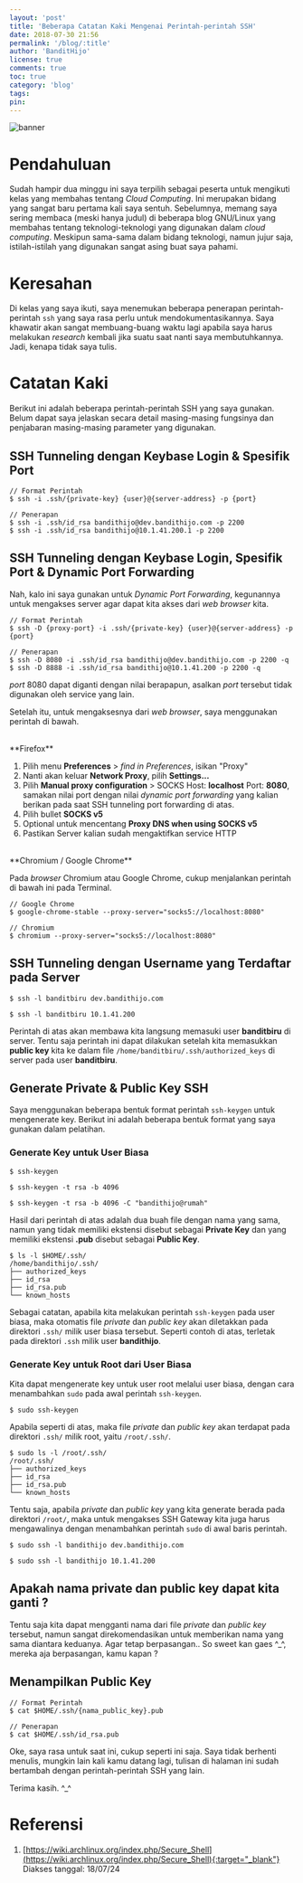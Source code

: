 ```yaml
---
layout: 'post'
title: 'Beberapa Catatan Kaki Mengenai Perintah-perintah SSH'
date: 2018-07-30 21:56
permalink: '/blog/:title'
author: 'BanditHijo'
license: true
comments: true
toc: true
category: 'blog'
tags:
pin:
---
```


<!-- BANNER OF THE POST -->
<img class="post-body-img" src="https://s20.postimg.cc/dwqipcfgd/banner_post_18.png" alt="banner">

# Pendahuluan
Sudah hampir dua minggu ini saya terpilih sebagai peserta untuk mengikuti kelas yang membahas tentang *Cloud Computing*. Ini merupakan bidang yang sangat baru pertama kali saya sentuh. Sebelumnya, memang saya sering membaca (meski hanya judul) di beberapa blog GNU/Linux yang membahas tentang teknologi-teknologi yang digunakan dalam *cloud computing*. Meskipun sama-sama dalam bidang teknologi, namun jujur saja, istilah-istilah yang digunakan sangat asing buat saya pahami.

# Keresahan
Di kelas yang saya ikuti, saya menemukan beberapa penerapan perintah-perintah `ssh` yang saya rasa perlu untuk mendokumentasikannya. Saya khawatir akan sangat membuang-buang waktu lagi apabila saya harus melakukan *research* kembali jika suatu saat nanti saya membutuhkannya. Jadi, kenapa tidak saya tulis.

# Catatan Kaki
Berikut ini adalah beberapa perintah-perintah SSH yang saya gunakan. Belum dapat saya jelaskan secara detail masing-masing fungsinya dan penjabaran masing-masing parameter yang digunakan.

## SSH Tunneling dengan Keybase Login & Spesifik Port

```
// Format Perintah
$ ssh -i .ssh/{private-key} {user}@{server-address} -p {port}

// Penerapan
$ ssh -i .ssh/id_rsa bandithijo@dev.bandithijo.com -p 2200
$ ssh -i .ssh/id_rsa bandithijo@10.1.41.200.1 -p 2200
```

## SSH Tunneling dengan Keybase Login, Spesifik Port & Dynamic Port Forwarding
Nah, kalo ini saya gunakan untuk *Dynamic Port Forwarding*, kegunannya untuk mengakses server agar dapat kita akses dari *web browser* kita.

```
// Format Perintah
$ ssh -D {proxy-port} -i .ssh/{private-key} {user}@{server-address} -p {port}

// Penerapan
$ ssh -D 8080 -i .ssh/id_rsa bandithijo@dev.bandithijo.com -p 2200 -q
$ ssh -D 8888 -i .ssh/id_rsa bandithijo@10.1.41.200 -p 2200 -q
```
*port* 8080 dapat diganti dengan nilai berapapun, asalkan *port* tersebut tidak digunakan oleh service yang lain.

Setelah itu, untuk mengaksesnya dari *web browser*, saya menggunakan perintah di bawah.

<br>
**Firefox**

1. Pilih menu **Preferences** > *find in Preferences*, isikan "Proxy"
2. Nanti akan keluar **Network Proxy**, pilih **Settings...**
3. Pilih **Manual proxy configuration** > SOCKS Host: **localhost** Port: **8080**, samakan nilai port dengan nilai *dynamic port forwarding* yang kalian berikan pada saat SSH tunneling port forwarding di atas.
4. Pilih bullet **SOCKS v5**
5. Optional untuk mencentang **Proxy DNS when using SOCKS v5**
6. Pastikan Server kalian sudah mengaktifkan service HTTP

<br>
**Chromium / Google Chrome**

Pada *browser* Chromium atau Google Chrome, cukup menjalankan perintah di bawah ini pada Terminal.
```
// Google Chrome
$ google-chrome-stable --proxy-server="socks5://localhost:8080"

// Chromium
$ chromium --proxy-server="socks5://localhost:8080"
```

## SSH Tunneling dengan Username yang Terdaftar pada Server

```
$ ssh -l banditbiru dev.bandithijo.com

$ ssh -l banditbiru 10.1.41.200
```
Perintah di atas akan membawa kita langsung memasuki user **banditbiru** di server. Tentu saja perintah ini dapat dilakukan setelah kita memasukkan **public key** kita ke dalam file `/home/banditbiru/.ssh/authorized_keys` di server pada user **banditbiru**.

## Generate Private & Public Key SSH

Saya menggunakan beberapa bentuk format perintah `ssh-keygen` untuk mengenerate key. Berikut ini adalah beberapa bentuk format yang saya gunakan dalam pelatihan.

### Generate Key untuk User Biasa

```
$ ssh-keygen

$ ssh-keygen -t rsa -b 4096

$ ssh-keygen -t rsa -b 4096 -C "bandithijo@rumah"
```

Hasil dari perintah di atas adalah dua buah file dengan nama yang sama, namun yang tidak memiliki ekstensi disebut sebagai **Private Key** dan yang memiliki ekstensi **.pub** disebut sebagai **Public Key**.

```
$ ls -l $HOME/.ssh/
/home/bandithijo/.ssh/
├── authorized_keys
├── id_rsa
├── id_rsa.pub
└── known_hosts
```
Sebagai catatan, apabila kita melakukan perintah `ssh-keygen` pada user biasa, maka otomatis file *private* dan *public key* akan diletakkan pada direktori `.ssh/` milik user biasa tersebut. Seperti contoh di atas, terletak pada direktori `.ssh` milik user **bandithijo**.

### Generate Key untuk Root dari User Biasa

Kita dapat mengenerate key untuk user root melalui user biasa, dengan cara menambahkan `sudo` pada awal perintah `ssh-keygen`.
```
$ sudo ssh-keygen
```
Apabila seperti di atas, maka file *private* dan *public key* akan terdapat pada direktori `.ssh/` milik root, yaitu `/root/.ssh/`.
```
$ sudo ls -l /root/.ssh/
/root/.ssh/
├── authorized_keys
├── id_rsa
├── id_rsa.pub
└── known_hosts
```
Tentu saja, apabila *private* dan *public key* yang kita generate berada pada direktori `/root/`, maka untuk mengakses SSH Gateway kita juga harus mengawalinya dengan menambahkan perintah `sudo` di awal baris perintah.

```
$ sudo ssh -l bandithijo dev.bandithijo.com

$ sudo ssh -l bandithijo 10.1.41.200
```

<!-- QUESTION -->
<div class="blockquote-yellow">
<h2 class="blockquote-yellow-title">Apakah nama private dan public key dapat kita ganti ?</h2>
Tentu saja kita dapat mengganti nama dari file <i>private</i> dan <i>public key</i> tersebut, namun sangat direkomendasikan untuk memberikan nama yang sama diantara keduanya. Agar tetap berpasangan.. So sweet kan gaes ^_^, mereka aja berpasangan, kamu kapan ?
</div>

## Menampilkan Public Key

```
// Format Perintah
$ cat $HOME/.ssh/{nama_public_key}.pub

// Penerapan
$ cat $HOME/.ssh/id_rsa.pub
```

Oke, saya rasa untuk saat ini, cukup seperti ini saja. Saya tidak berhenti menulis, mungkin lain kali kamu datang lagi, tulisan di halaman ini sudah bertambah dengan perintah-perintah SSH yang lain.

Terima kasih. ^_^

# Referensi
1. [https://wiki.archlinux.org/index.php/Secure_Shell](https://wiki.archlinux.org/index.php/Secure_Shell){:target="_blank"}
<br>Diakses tanggal: 18/07/24
